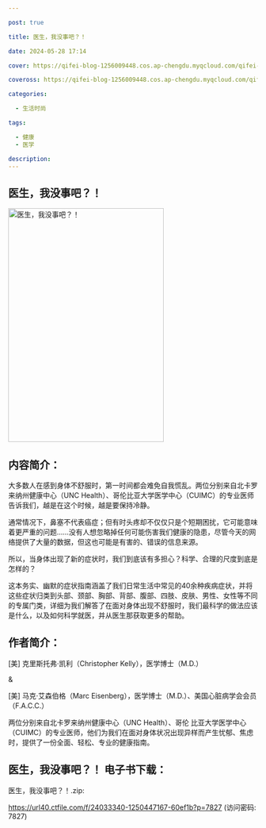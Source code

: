 ```yaml
---

post: true

title: 医生，我没事吧？！

date: 2024-05-28 17:14

cover: https://qifei-blog-1256009448.cos.ap-chengdu.myqcloud.com/qifei-blog/661dc1680ea9cb1403611fac.jpg

coveross: https://qifei-blog-1256009448.cos.ap-chengdu.myqcloud.com/qifei-blog/661dc1680ea9cb1403611fac.jpg

categories:

  - 生活时尚

tags:

  - 健康
  - 医学

description:
---
```


## 医生，我没事吧？！
<img alt="医生，我没事吧？！ " class="aligncenter loading" data-was-processed="true" decoding="async" fetchpriority="high" height="471" src="https://qifei-blog-1256009448.cos.ap-chengdu.myqcloud.com/qifei-blog/661dc1680ea9cb1403611fac.jpg" style="cursor: zoom-in;" width="314"/>

## 内容简介：

大多数人在感到身体不舒服时，第一时间都会难免自我慌乱。两位分别来自北卡罗来纳州健康中心（UNC Health）、哥伦比亚大学医学中心（CUIMC）的专业医师告诉我们，越是在这个时候，越是要保持冷静。

通常情况下，鼻塞不代表癌症；但有时头疼却不仅仅只是个短期困扰，它可能意味着更严重的问题……没有人想忽略掉任何可能伤害我们健康的隐患，尽管今天的网络提供了大量的数据，但这也可能是有害的、错误的信息来源。

所以，当身体出现了新的症状时，我们到底该有多担心？科学、合理的尺度到底是怎样的？

这本务实、幽默的症状指南涵盖了我们日常生活中常见的40余种疾病症状，并将这些症状归类到头部、颈部、胸部、背部、腹部、四肢、皮肤、男性、女性等不同的专属门类，详细为我们解答了在面对身体出现不舒服时，我们最科学的做法应该是什么，以及如何科学就医，并从医生那获取更多的帮助。

## 作者简介：

[美] 克里斯托弗·凯利（Christopher Kelly），医学博士（M.D.）

&amp;

[美] 马克·艾森伯格（Marc Eisenberg），医学博士（M.D.）、美国心脏病学会会员（F.A.C.C.）

两位分别来自北卡罗来纳州健康中心（UNC Health）、哥伦 比亚大学医学中心（CUIMC）的专业医师，他们为我们在面对身体状况出现异样而产生忧郁、焦虑时，提供了一份全面、轻松、专业的健康指南。

## 医生，我没事吧？！ 电子书下载：
医生，我没事吧？！.zip: 

https://url40.ctfile.com/f/24033340-1250447167-60ef1b?p=7827 (访问密码: 7827)
